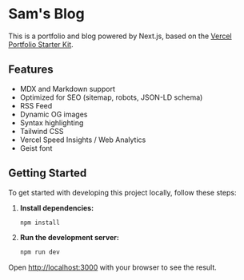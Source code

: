 # Sam's Blog

This is a portfolio and blog powered by Next.js, based on the [Vercel Portfolio Starter Kit](https://vercel.com/templates/portfolio/portfolio-starter-kit).

## Features

- MDX and Markdown support
- Optimized for SEO (sitemap, robots, JSON-LD schema)
- RSS Feed
- Dynamic OG images
- Syntax highlighting
- Tailwind CSS
- Vercel Speed Insights / Web Analytics
- Geist font

## Getting Started

To get started with developing this project locally, follow these steps:

1.  **Install dependencies:**
    ```bash
    npm install
    ```

2.  **Run the development server:**
    ```bash
    npm run dev
    ```

Open [http://localhost:3000](http://localhost:3000) with your browser to see the result.

